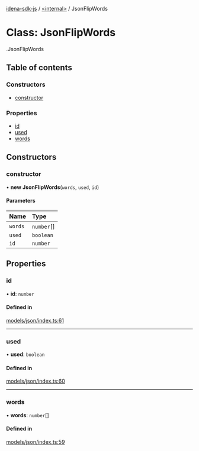 [idena-sdk-js](../README.md) / [<internal\>](../modules/internal_.md) / JsonFlipWords

# Class: JsonFlipWords

[<internal>](../modules/internal_.md).JsonFlipWords

## Table of contents

### Constructors

- [constructor](internal_.JsonFlipWords.md#constructor)

### Properties

- [id](internal_.JsonFlipWords.md#id)
- [used](internal_.JsonFlipWords.md#used)
- [words](internal_.JsonFlipWords.md#words)

## Constructors

### constructor

• **new JsonFlipWords**(`words`, `used`, `id`)

#### Parameters

| Name | Type |
| :------ | :------ |
| `words` | `number`[] |
| `used` | `boolean` |
| `id` | `number` |

## Properties

### id

• **id**: `number`

#### Defined in

[models/json/index.ts:61](https://github.com/idena-network/idena-sdk-js/blob/master/src/models/json/index.ts#L61)

___

### used

• **used**: `boolean`

#### Defined in

[models/json/index.ts:60](https://github.com/idena-network/idena-sdk-js/blob/master/src/models/json/index.ts#L60)

___

### words

• **words**: `number`[]

#### Defined in

[models/json/index.ts:59](https://github.com/idena-network/idena-sdk-js/blob/master/src/models/json/index.ts#L59)
